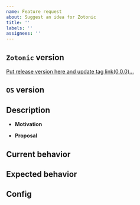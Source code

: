 ```yaml
---
name: Feature request
about: Suggest an idea for Zotonic
title: ''
labels: ''
assignees: ''
---
```


## `Zotonic` version
[Put release version here and update tag link(0.0.0)...](https://github.com/zotonic/zotonic.git)

## `OS` version
<!-- Put the `OS` version ... -->

## Description
* **Motivation**
<!-- (Optional)Describe motivation ... -->
* **Proposal**
<!-- (Optional)Describe proposal of the solution ... -->

## Current behavior
<!-- (Optional)Describe current behavior ... -->

## Expected behavior
<!-- (Optional)Describe expected behavior ... -->

## Config
<!-- (Optional)Put configuration ... -->
